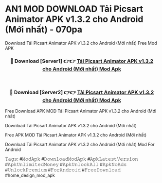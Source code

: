 # AN1 MOD DOWNLOAD Tải Picsart Animator APK v1.3.2 cho Android (Mới nhất) - 070pa
Download Tải Picsart Animator APK v1.3.2 cho Android (Mới nhất) Free Mod APK

<div align="center">
<h3>🔴 Download [Server1] 👉👉 <a href="https://apk-comot.site?title=Tải_Picsart_Animator_APK_v1.3.2_cho_Android_(Mới_nhất)">Tải Picsart Animator APK v1.3.2 cho Android (Mới nhất) Mod Apk</a></h3><br>

<h3>🔴 Download [Server2] 👉👉 <a href="https://apk-comot.site?title=Tải_Picsart_Animator_APK_v1.3.2_cho_Android_(Mới_nhất)">Tải Picsart Animator APK v1.3.2 cho Android (Mới nhất) Mod Apk</a></h3>
</div>


Free Download APK MOD Tải Picsart Animator APK v1.3.2 cho Android (Mới nhất)

Download Tải Picsart Animator APK v1.3.2 cho Android (Mới nhất) 

Free APK MOD Tải Picsart Animator APK v1.3.2 cho Android (Mới nhất) 

Download Tải Picsart Animator APK v1.3.2 cho Android (Mới nhất) Mod For Android

𝚃𝚊𝚐𝚜: #𝙼𝚘𝚍𝙰𝚙𝚔 #𝙳𝚘𝚠𝚗𝚕𝚘𝚊𝚍𝙼𝚘𝚍𝙰𝚙𝚔 #𝙰𝚙𝚔𝙻𝚊𝚝𝚎𝚜𝚝𝚅𝚎𝚛𝚜𝚒𝚘𝚗 #𝙰𝚙𝚔𝚄𝚗𝚕𝚒𝚖𝚒𝚝𝚎𝚍𝙼𝚘𝚗𝚎𝚢 #𝙰𝚙𝚔𝚄𝚗𝚕𝚘𝚌𝚔𝙰𝚕𝚕 #𝙰𝚙𝚔𝙽𝚘𝙰𝚍𝚜 #𝚄𝚗𝚕𝚘𝚌𝚔𝙿𝚛𝚎𝚖𝚒𝚞𝚖 #𝙵𝚘𝚛𝙰𝚗𝚍𝚛𝚘𝚒𝚍 #𝙵𝚛𝚎𝚎𝙳𝚘𝚠𝚗𝚕𝚘𝚊𝚍 #home_design_mod_apk